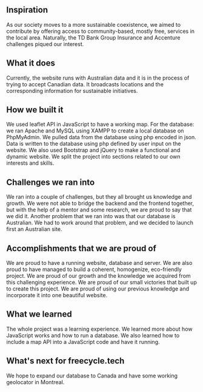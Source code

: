 ## Inspiration
As our society moves to a more sustainable coexistence, we aimed to contribute by offering access to community-based, mostly free, services in the local area. Naturally, the TD Bank Group Insurance and Accenture challenges piqued our interest.
## What it does
Currently, the website runs with Australian data and it is in the process of trying to accept Canadian data. It broadcasts locations and the corresponding information for sustainable initiatives.
## How we built it
We used leaflet API in JavaScript to have a working map. For the database: we ran Apache and MySQL using XAMPP to create a local database on PhpMyAdmin. We pulled data from the database using php encoded in json. Data is written to the database using php defined by user input on the website. We also used Bootstrap and jQuery to make a functional and dynamic website. We split the project into sections related to our own interests and skills.
## Challenges we ran into
We ran into a couple of challenges, but they all brought us knowledge and growth. We were not able to bridge the backend and the frontend together, but with the help of a mentor and some research, we are proud to say that we did it. Another problem that we ran into was that our database is Australian. We had to work around that problem, and we decided to launch first an Australian site.
## Accomplishments that we are proud of
We are proud to have a running website, database and server. We are also proud to have managed to build a coherent, homogenize, eco-friendly project. We are proud of our growth and the knowledge we acquired from this challenging experience. We are proud of our small victories that built up to create this project. We are proud of using our previous knowledge and incorporate it into one beautiful website.
## What we learned
The whole project was a learning experience. We learned more about how JavaScript works and how to run a database. We also learned how to include a map API into a JavaScript code and have it running.
## What's next for freecycle.tech
We hope to expand our database to Canada and have some working geolocator in Montreal.
